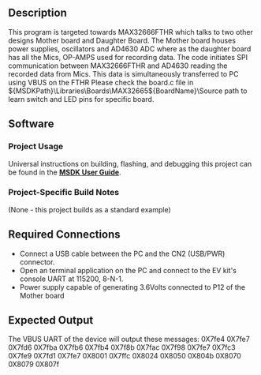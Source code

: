 ## Description

This program is targeted towards MAX32666FTHR which talks to two other designs Mother board and Daughter Board.  The Mother board houses power supplies, oscillators and AD4630 ADC where as the daughter board has all the Mics, OP-AMPS used for recording data.  The code initiates SPI communication between MAX32666FTHR and AD4630 reading the recorded data from Mics. This data is simultaneously transferred to PC using VBUS on the FTHR
Please check the board.c file in ${MSDKPath}\Libraries\Boards\MAX32665\${BoardName}\Source path to learn switch and LED pins for specific board.


## Software

### Project Usage

Universal instructions on building, flashing, and debugging this project can be found in the **[MSDK User Guide](https://analogdevicesinc.github.io/msdk/USERGUIDE/)**.

### Project-Specific Build Notes

(None - this project builds as a standard example)

## Required Connections

-   Connect a USB cable between the PC and the CN2 (USB/PWR) connector.
-   Open an terminal application on the PC and connect to the EV kit's console UART at 115200, 8-N-1.
-   Power supply capable of generating 3.6Volts connected to P12 of the Mother board

## Expected Output

The VBUS UART of the device will output these messages:
0X7fe4
0X7fe7
0X7fd6
0X7fba
0X7fb6
0X7fb4
0X7f8b
0X7fac
0X7f98
0X7fe7
0X7fc3
0X7fe9
0X7fd1
0X7fe7
0X8001
0X7ffc
0X8024
0X8050
0X804b
0X8070
0X8079
0X807f



